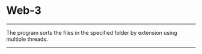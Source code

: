 # Web-3

----------------------------------------------------------------------------------------------------------

The program sorts the files in the specified folder by extension using multiple threads.

----------------------------------------------------------------------------------------------------------


